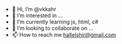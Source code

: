 - 👋 Hi, I’m @vkkahr
- 👀 I’m interested in ...
- 🌱 I’m currently learning js, html, c#
- 💞️ I’m looking to collaborate on ...
- 📫 How to reach me hallelshir@gmail.com

<!---
vkkahr/vkkahr is a ✨ special ✨ repository because its `README.md` (this file) appears on your GitHub profile.
You can click the Preview link to take a look at your changes.
--->
